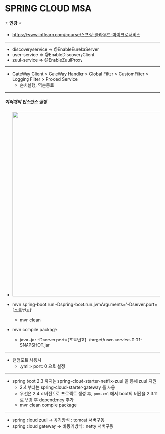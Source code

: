 # SPRING CLOUD MSA
:star: <b>인강</b> :star:
  * https://www.inflearn.com/course/스프링-클라우드-마이크로서비스
---
* discoveryservice => @EnableEurekaServer
* user-service => @EnableDiscoveryClient
* zuul-service => @EnableZuulProxy
---
* GateWay Client > GateWay Handler > Global Filter > CustomFilter > Logging Filter > Proxied Service
  * 순차실행, 역순종료

---
##### 여러개의 인스턴스 실행
* <img width="600" src="https://user-images.githubusercontent.com/53853730/136024443-62772958-6e09-426b-b81c-463d1693d751.png">
 
* mvn spring-boot:run -Dspring-boot.run.jvmArguments='-Dserver.port=[포트번호]'
  * mvn clean
* mvn compile package
  * java -jar -Dserver.port=[포트번호] ./target/user-service-0.0.1-SNAPSHOT.jar
---
* 랜덤포트 사용시
  * .yml > port: 0 으로 설정

---
* spring boot 2.3 까지는 spring-cloud-starter-netflix-zuul 을 통해 zuul 지원
  * 2.4 부터는 spring-cloud-starter-gateway 를 사용
  * 우선은 2.4.x 버전으로 프로젝트 생성 후, `pom.xml` 에서 boot의 버전을 2.3.11 로 변경 후 dependency 추가
  * mvn clean compile package   
---
* spring cloud zuul -> 동기방식 : tomcat 서버구동
* spring cloud gateway -> 비동기방식 : netty 서버구동
